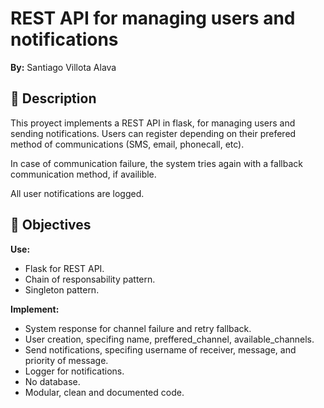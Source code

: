 # REST API for managing users and notifications

**By:** Santiago Villota Alava

## 📕 Description

This proyect implements a REST API in flask, for managing users and sending notifications. Users can register depending on their prefered method of communications (SMS, email, phonecall, etc).

In case of communication failure, the system tries again with a fallback communication method, if availible.

All user notifications are logged.

## 🎯 Objectives

**Use:**

- Flask for REST API.
- Chain of responsability pattern.
- Singleton pattern.

**Implement:**

- System response for channel failure and retry fallback.
- User creation, specifing name, preffered_channel, available_channels.
- Send notifications, specifing username of receiver, message, and priority of message.
- Logger for notifications.
- No database.
- Modular, clean and documented code.
